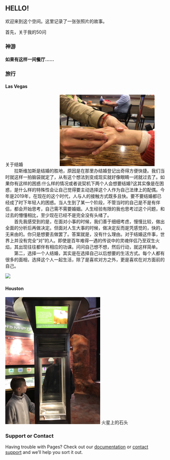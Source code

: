 ## HELLO!
欢迎来到这个空间。这里记录了一张张照片的故事。  

首先，关于我的50问  


### 神游

#### 如果有这样一间餐厅......


### <span style="size:12;" style="color:black;">旅行</span>
#### <span style="size:10;" style="color:blue;">Las Vegas</span>

<span style="size:7;" style="color:black;">关于结婚</span>&emsp;&emsp;&emsp;&emsp;&emsp;&emsp;&emsp;&emsp;  <img src="IMG_3532.JPG" width="300" />      
&emsp;&emsp;拉斯维加斯是结婚的胜地，原因是在那里办结婚登记出奇得方便快捷。我们当时就这样一拍脑袋就定了，从有这个想法到变成现实就好像眼睛一闭就过去了。如果你有这样的困惑:什么样的情况或者说契机下两个人会想要结婚?这其实像是在困惑，是什么样的特殊性会让自己觉得要主动选择这个人作为自己法律上的配偶。今年是2019年，在现在的这个时代，人与人的接触方式既多且快。要不要结婚都已经成了时下年轻人的困惑。当人生到了某一个阶段，不管当时的自己是不是有伴侣，都会开始思考，自己需不需要婚姻。人生经验有限的我也思考过这个问题，和过去的懵懂相比，至少现在已经不是完全没有头绪了。  
&emsp;&emsp;首先我感受到的是，在面对小事的时候，我们善于细细考虑，慢慢比较，做出全面的分析后再做决定。但面对人生大事的时候，做决定反而是凭感觉的，快的，无来由的。你只是想要去做罢了。答案就是，没有什么理由。对于结婚这件事，世界上并没有完全“对”的人。即使是百年难得一遇的传说中的灵魂伴侣乃至双生火焰，其出现往往都伴有相应的功课。问问自己想不想，然后行动，就这样简单。  
&emsp;&emsp;第二，选择一个人结婚，其实是在选择自己以后想要的生活方式。每个人都有很多的面相，选择这个人一起生活，除了是喜欢对方之外，更是喜欢在对方面前的自己。
      
      
<img src="IMG_3551.PNG" width="300" />      

#### Houston
<img src="IMG_3808.PNG" width="300" />      火星上的石头

### Support or Contact

Having trouble with Pages? Check out our [documentation](https://help.github.com/categories/github-pages-basics/) or [contact support](https://github.com/contact) and we’ll help you sort it out.
